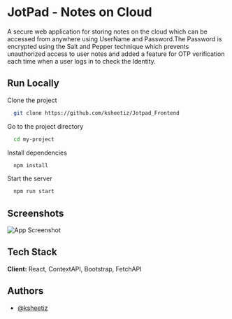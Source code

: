 
# JotPad - Notes on Cloud

A secure web application for storing notes on the cloud which can be accessed from anywhere using UserName and Password.The Password is encrypted using the Salt and Pepper technique which prevents unauthorized access to
user notes and added a feature for OTP verification each time when a user logs in to check the Identity.

## Run Locally

Clone the project

```bash
  git clone https://github.com/ksheetiz/Jotpad_Frontend
```

Go to the project directory

```bash
  cd my-project
```

Install dependencies

```bash
  npm install
```

Start the server

```bash
  npm run start
```


## Screenshots

![App Screenshot](https://via.placeholder.com/468x300?text=App+Screenshot+Here)


## Tech Stack

**Client:** React, ContextAPI, Bootstrap, FetchAPI


## Authors

- [@ksheetiz](https://github.com/ksheetiz)

